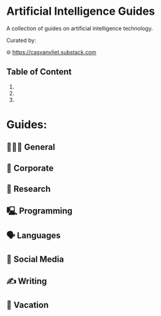 # Artificial Intelligence Guides

A collection of guides on artificial intelligence technology.

Curated by:

🌐 https://casvanvliet.substack.com

## Table of Content

1. 
2. 
3. 
   
# Guides:
## 👩🏻‍💻 General
## 👔 Corporate
## 🔎 Research
## 🖳 Programming
## 🗣️ Languages
## 📱 Social Media
## ✍️ Writing
## 👙 Vacation
